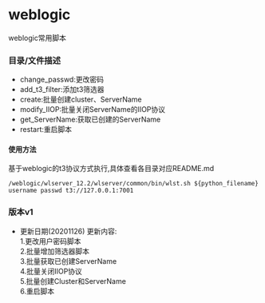 # weblogic
weblogic常用脚本

### 目录/文件描述
- change_passwd:更改密码
- add_t3_filter:添加t3筛选器
- create:批量创建cluster、ServerName
- modify_IIOP:批量关闭ServerName的IIOP协议
- get_ServerName:获取已创建的ServerName
- restart:重启脚本


#### 使用方法
基于weblogic的t3协议方式执行,具体查看各目录对应README.md
```
/weblogic/wlserver_12.2/wlserver/common/bin/wlst.sh ${python_filename} username passwd t3://127.0.0.1:7001

```

### 版本v1
- 更新日期(20201126)
更新内容:  
1.更改用户密码脚本    
2.批量增加筛选器脚本    
3.批量获取已创建ServerName  
4.批量关闭IIOP协议  
5.批量创建Cluster和ServerName  
6.重启脚本  